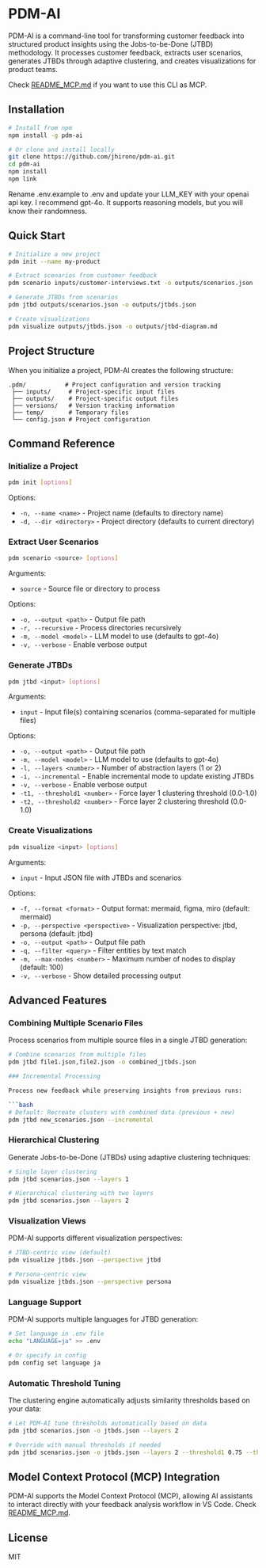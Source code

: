# PDM-AI

PDM-AI is a command-line tool for transforming customer feedback into structured product insights using the Jobs-to-be-Done (JTBD) methodology. It processes customer feedback, extracts user scenarios, generates JTBDs through adaptive clustering, and creates visualizations for product teams.

Check [README_MCP.md](README_MCP.md) if you want to use this CLI as MCP.

## Installation

```bash
# Install from npm
npm install -g pdm-ai

# Or clone and install locally
git clone https://github.com/jhirono/pdm-ai.git
cd pdm-ai
npm install
npm link
```

Rename .env.example to .env and update your LLM_KEY with your openai api key. I recommend gpt-4o. It supports reasoning models, but you will know their randomness.

## Quick Start

```bash
# Initialize a new project
pdm init --name my-product

# Extract scenarios from customer feedback
pdm scenario inputs/customer-interviews.txt -o outputs/scenarios.json

# Generate JTBDs from scenarios
pdm jtbd outputs/scenarios.json -o outputs/jtbds.json

# Create visualizations
pdm visualize outputs/jtbds.json -o outputs/jtbd-diagram.md
```

## Project Structure

When you initialize a project, PDM-AI creates the following structure:

```
.pdm/           # Project configuration and version tracking
 ├── inputs/     # Project-specific input files
 ├── outputs/    # Project-specific output files
 ├── versions/   # Version tracking information
 ├── temp/       # Temporary files
 └── config.json # Project configuration
```

## Command Reference

### Initialize a Project

```bash
pdm init [options]
```

Options:
- `-n, --name <name>` - Project name (defaults to directory name)
- `-d, --dir <directory>` - Project directory (defaults to current directory)

### Extract User Scenarios

```bash
pdm scenario <source> [options]
```

Arguments:
- `source` - Source file or directory to process

Options:
- `-o, --output <path>` - Output file path
- `-r, --recursive` - Process directories recursively
- `-m, --model <model>` - LLM model to use (defaults to gpt-4o)
- `-v, --verbose` - Enable verbose output

### Generate JTBDs

```bash
pdm jtbd <input> [options]
```

Arguments:
- `input` - Input file(s) containing scenarios (comma-separated for multiple files)

Options:
- `-o, --output <path>` - Output file path
- `-m, --model <model>` - LLM model to use (defaults to gpt-4o)
- `-l, --layers <number>` - Number of abstraction layers (1 or 2)
- `-i, --incremental` - Enable incremental mode to update existing JTBDs
- `-v, --verbose` - Enable verbose output
- `-t1, --threshold1 <number>` - Force layer 1 clustering threshold (0.0-1.0)
- `-t2, --threshold2 <number>` - Force layer 2 clustering threshold (0.0-1.0)

### Create Visualizations

```bash
pdm visualize <input> [options]
```

Arguments:
- `input` - Input JSON file with JTBDs and scenarios

Options:
- `-f, --format <format>` - Output format: mermaid, figma, miro (default: mermaid)
- `-p, --perspective <perspective>` - Visualization perspective: jtbd, persona (default: jtbd)
- `-o, --output <path>` - Output file path
- `-q, --filter <query>` - Filter entities by text match
- `-m, --max-nodes <number>` - Maximum number of nodes to display (default: 100)
- `-v, --verbose` - Show detailed processing output

## Advanced Features

### Combining Multiple Scenario Files

Process scenarios from multiple source files in a single JTBD generation:

```bash
# Combine scenarios from multiple files
pdm jtbd file1.json,file2.json -o combined_jtbds.json

### Incremental Processing

Process new feedback while preserving insights from previous runs:

```bash
# Default: Recreate clusters with combined data (previous + new)
pdm jtbd new_scenarios.json --incremental
```

### Hierarchical Clustering

Generate Jobs-to-be-Done (JTBDs) using adaptive clustering techniques:

```bash
# Single layer clustering
pdm jtbd scenarios.json --layers 1

# Hierarchical clustering with two layers
pdm jtbd scenarios.json --layers 2 
```

### Visualization Views

PDM-AI supports different visualization perspectives:

```bash
# JTBD-centric view (default)
pdm visualize jtbds.json --perspective jtbd

# Persona-centric view
pdm visualize jtbds.json --perspective persona
```

### Language Support

PDM-AI supports multiple languages for JTBD generation:

```bash
# Set language in .env file
echo "LANGUAGE=ja" >> .env

# Or specify in config
pdm config set language ja
```

### Automatic Threshold Tuning

The clustering engine automatically adjusts similarity thresholds based on your data:

```bash
# Let PDM-AI tune thresholds automatically based on data
pdm jtbd scenarios.json -o jtbds.json --layers 2

# Override with manual thresholds if needed
pdm jtbd scenarios.json -o jtbds.json --layers 2 --threshold1 0.75 --threshold2 0.85
```

## Model Context Protocol (MCP) Integration

PDM-AI supports the Model Context Protocol (MCP), allowing AI assistants to interact directly with your feedback analysis workflow in VS Code. Check [README_MCP.md](README_MCP.md).


## License

MIT
